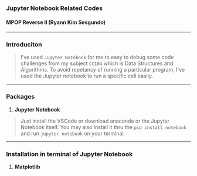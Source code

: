 ### Jupyter Notebook Related Codes
#### MPOP Reverse II (Ryann Kim Sesgundo)

---
### Introduciton
> I've used `Jupyter Notebook` for me to easy to debug some code challenges from my subject `CC104` which is Data Structures and Algorithms. To avoid repetancy of running a particular program, I've used the Jupyter notebook to run a specific cell easily.

---
### Packages
1. **Jupyter Notebook**
> Just install the VSCode or download anaconda or the Jupyter Notebook itself. You may also install it thru the `pip install notebook` and run `jupyter notebook` on your terminal.

---
### Installation in terminal of Jupyter Notebook
1. **Matplotlib**
```
```